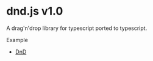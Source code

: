 dnd.js v1.0
============
A drag'n'drop library for typescript ported to typescript.

Example
 * [DnD](https://rawgit.com/ca0v/dnd.js/master/test/rawgit.html)
